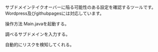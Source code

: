 サブドメインテイクオーバーに陥る可能性のある設定を確認するツールです。
Wordpress及びgithubpagesには対応しています。

操作方法
Main.javaを起動する。

調べるサブドメインを入力する。

自動的にリスクを検知してくれる。
